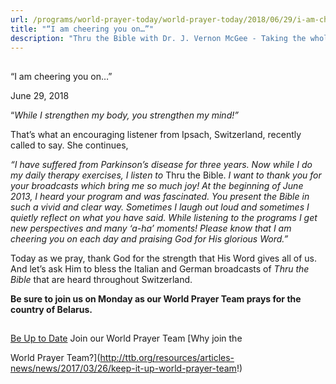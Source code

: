 ```yaml
---
url: /programs/world-prayer-today/world-prayer-today/2018/06/29/i-am-cheering-you-on
title: "“I am cheering you on…”"
description: "Thru the Bible with Dr. J. Vernon McGee - Taking the whole Word to the whole world"
---
```







## 
 “I am cheering you on…”


June 29, 2018




“*While I strengthen my body, you strengthen my mind!”*


That’s what an encouraging listener from Ipsach, Switzerland, recently called to say. She continues, 


*“I have suffered from Parkinson’s disease for three years. Now while I do my daily therapy exercises, I listen to* Thru the Bible. *I want to thank you for your broadcasts which bring me so much joy! At the beginning of June 2013, I heard your program and was fascinated. You present the Bible in such a vivid and clear way. Sometimes I laugh out loud and sometimes I quietly reflect on what you have said. While listening to the programs I get new perspectives and many ‘a-ha’ moments! Please know that I am cheering you on each day and praising God for His glorious Word.”*


Today as we pray, thank God for the strength that His Word gives all of us. And let’s ask Him to bless the Italian and German broadcasts of *Thru the Bible* that are heard throughout Switzerland.


**Be sure to join us on Monday as our World Prayer Team prays for the country of Belarus.** 







## 




[Be Up to Date](http://feeds.feedburner.com/WorldPrayerToday "World Prayer Today RSS Feed")
Join our World Prayer Team
[Why join the  

World Prayer Team?](http://ttb.org/resources/articles-news/news/2017/03/26/keep-it-up-world-prayer-team!)




